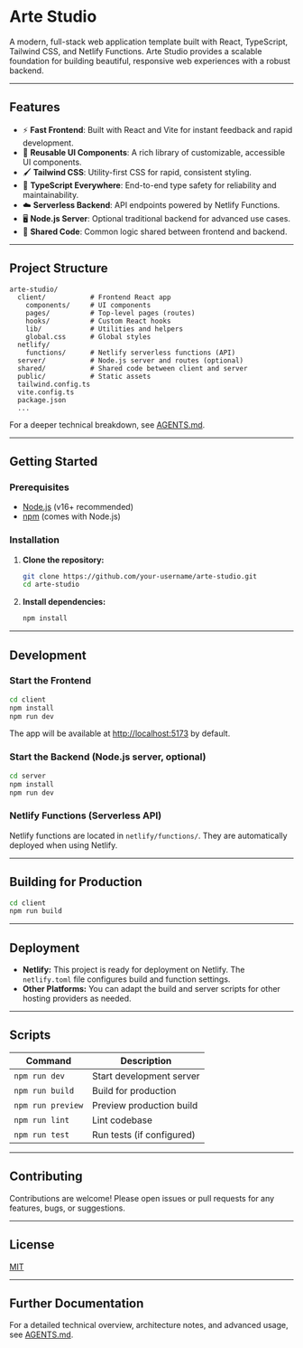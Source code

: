 # Arte Studio

A modern, full-stack web application template built with React, TypeScript, Tailwind CSS, and Netlify Functions. Arte Studio provides a scalable foundation for building beautiful, responsive web experiences with a robust backend.

---

## Features

- ⚡ **Fast Frontend**: Built with React and Vite for instant feedback and rapid development.
- 🎨 **Reusable UI Components**: A rich library of customizable, accessible UI components.
- 🖌️ **Tailwind CSS**: Utility-first CSS for rapid, consistent styling.
- 🦾 **TypeScript Everywhere**: End-to-end type safety for reliability and maintainability.
- ☁️ **Serverless Backend**: API endpoints powered by Netlify Functions.
- 🖥️ **Node.js Server**: Optional traditional backend for advanced use cases.
- 🔄 **Shared Code**: Common logic shared between frontend and backend.

---

## Project Structure

```
arte-studio/
  client/           # Frontend React app
    components/     # UI components
    pages/          # Top-level pages (routes)
    hooks/          # Custom React hooks
    lib/            # Utilities and helpers
    global.css      # Global styles
  netlify/
    functions/      # Netlify serverless functions (API)
  server/           # Node.js server and routes (optional)
  shared/           # Shared code between client and server
  public/           # Static assets
  tailwind.config.ts
  vite.config.ts
  package.json
  ...
```

For a deeper technical breakdown, see [AGENTS.md](./AGENTS.md).

---

## Getting Started

### Prerequisites

- [Node.js](https://nodejs.org/) (v16+ recommended)
- [npm](https://www.npmjs.com/) (comes with Node.js)

### Installation

1. **Clone the repository:**
   ```bash
   git clone https://github.com/your-username/arte-studio.git
   cd arte-studio
   ```

2. **Install dependencies:**
   ```bash
   npm install
   ```

---

## Development

### Start the Frontend

```bash
cd client
npm install
npm run dev
```

The app will be available at [http://localhost:5173](http://localhost:5173) by default.

### Start the Backend (Node.js server, optional)

```bash
cd server
npm install
npm run dev
```

### Netlify Functions (Serverless API)

Netlify functions are located in `netlify/functions/`. They are automatically deployed when using Netlify.

---

## Building for Production

```bash
cd client
npm run build
```

---

## Deployment

- **Netlify:** This project is ready for deployment on Netlify. The `netlify.toml` file configures build and function settings.
- **Other Platforms:** You can adapt the build and server scripts for other hosting providers as needed.

---

## Scripts

| Command                | Description                        |
|------------------------|------------------------------------|
| `npm run dev`          | Start development server           |
| `npm run build`        | Build for production               |
| `npm run preview`      | Preview production build           |
| `npm run lint`         | Lint codebase                      |
| `npm run test`         | Run tests (if configured)          |

---

## Contributing

Contributions are welcome! Please open issues or pull requests for any features, bugs, or suggestions.

---

## License

[MIT](LICENSE)

---

## Further Documentation

For a detailed technical overview, architecture notes, and advanced usage, see [AGENTS.md](./AGENTS.md). 